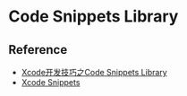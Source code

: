 # Code Snippets Library

## Reference

* [Xcode开发技巧之Code Snippets Library](http://www.jianshu.com/p/223b56ecc004)
* [Xcode Snippets](http://nshipster.cn/xcode-snippets/)
